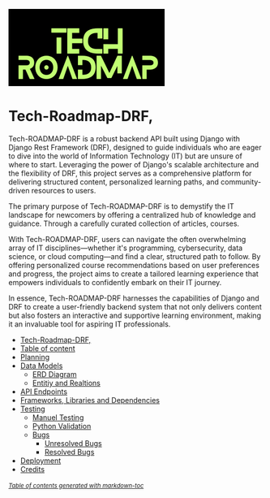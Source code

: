 ![Tech ROAD MAP Logo](assets/READMEN/Tech_roadmap_BB.png)

# Tech-Roadmap-DRF,

Tech-ROADMAP-DRF is a robust backend API built using Django with Django Rest Framework (DRF), designed to guide individuals who are eager to dive into the world of Information Technology (IT) but are unsure of where to start. Leveraging the power of Django's scalable architecture and the flexibility of DRF, this project serves as a comprehensive platform for delivering structured content, personalized learning paths, and community-driven resources to users.

The primary purpose of Tech-ROADMAP-DRF is to demystify the IT landscape for newcomers by offering a centralized hub of knowledge and guidance. Through a carefully curated collection of articles, courses.

With Tech-ROADMAP-DRF, users can navigate the often overwhelming array of IT disciplines—whether it's programming, cybersecurity, data science, or cloud computing—and find a clear, structured path to follow. By offering personalized course recommendations based on user preferences and progress, the project aims to create a tailored learning experience that empowers individuals to confidently embark on their IT journey.

In essence, Tech-ROADMAP-DRF harnesses the capabilities of Django and DRF to create a user-friendly backend system that not only delivers content but also fosters an interactive and supportive learning environment, making it an invaluable tool for aspiring IT professionals.

- [Tech-Roadmap-DRF,](#tech-roadmap-drf-)
- [Table of content](#table-of-content)
- [Planning](#planning)
- [Data Models](#data-models)
  * [ERD Diagram](#erd-diagram)
  * [Entitiy and Realtions](#entitiy-and-realtions)
- [API Endpoints](#api-endpoints)
- [Frameworks, Libraries and Dependencies](#frameworks--libraries-and-dependencies)
- [Testing](#testing)
  * [Manuel Testing](#manuel-testing)
  * [Python Validation](#python-validation)
  * [Bugs](#bugs)
    + [Unresolved Bugs](#unresolved-bugs)
    + [Resolved Bugs](#resolved-bugs)
- [Deployment](#deployment)
- [Credits](#credits)

<small><i><a href='http://ecotrust-canada.github.io/markdown-toc/'>Table of contents generated with markdown-toc</a></i></small>



